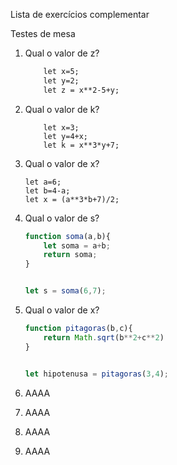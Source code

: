 Lista de exercícios complementar

Testes de mesa

1) Qual o valor de z?
   
   ``` HTML
       let x=5;
       let y=2;
       let z = x**2-5+y;
   ```
   
   
2. Qual o valor de k?
   
   ```
       let x=3;
       let y=4+x;
       let k = x**3*y+7;
   ```

3. Qual o valor de x?
   
   ```let a=6;let b=4-a;let 
   let a=6;
   let b=4-a;
   let x = (a**3*b+7)/2;    
   ```

4. Qual o valor de s? 
   
   ```js
   function soma(a,b){
       let soma = a+b;
       return soma;
   }
   
   
   let s = soma(6,7);
   ```
   
   

5. Qual o valor de x?
   
   ```js
   function pitagoras(b,c){
       return Math.sqrt(b**2+c**2)
   }
   
   
   let hipotenusa = pitagoras(3,4);
   ```
   
   

6. AAAA

7. AAAA

8. AAAA

9. AAAA





